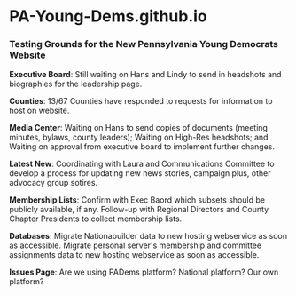 # PA-Young-Dems.github.io


### Testing Grounds for the New Pennsylvania Young Democrats Website


**Executive Board**:
Still waiting on Hans and Lindy to send in headshots and biographies for the leadership page.


**Counties**:
13/67 Counties have responded to requests for information to host on website.


**Media Center**:
Waiting on Hans to send copies of documents (meeting minutes, bylaws, county leaders);
Waiting on High-Res headshots; and
Waiting on approval from executive board to implement further changes.


**Latest New**:
Coordinating with Laura and Communications Committee to develop a process for updating new news stories, campaign plus, other advocacy group sotires.


**Membership Lists**:
Confirm with Exec Baord which subsets should be publicly available, if any.
Follow-up with Regional Directors and County Chapter Presidents to collect membership lists.


**Databases**:
Migrate Nationabuilder data to new hosting webservice as soon as accessible.
Migrate personal server's membership and committee assignments data to new hosting webservice as soon as accessible.

**Issues Page**:
Are we using PADems platform? National platform? Our own platform?
